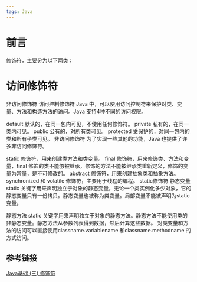 ```yaml
---
tags: Java
---
```

# 前言
修饰符，主要分为以下两类：

# 访问修饰符
非访问修饰符
访问控制修饰符
Java 中，可以使用访问控制符来保护对类、变量、方法和构造方法的访问。Java 支持4种不同的访问权限。

default 默认的，在同一包内可见，不使用任何修饰符。
private 私有的，在同一类内可见。
public 公有的，对所有类可见。
protected 受保护的，对同一包内的类和所有子类可见。
非访问修饰符
为了实现一些其他的功能，Java 也提供了许多非访问修饰符。

static 修饰符，用来创建类方法和类变量。
final 修饰符，用来修饰类、方法和变量，final 修饰的类不能够被继承，修饰的方法不能被继承类重新定义，修饰的变量为常量，是不可修改的。
abstract 修饰符，用来创建抽象类和抽象方法。
synchronized 和 volatile 修饰符，主要用于线程的编程。
static修饰符
静态变量
static 关键字用来声明独立于对象的静态变量，无论一个类实例化多少对象，它的静态变量只有一份拷贝。静态变量也被称为类变量。局部变量不能被声明为static变量。

静态方法
static 关键字用来声明独立于对象的静态方法。静态方法不能使用类的非静态变量。静态方法从参数列表得到数据，然后计算这些数据。
对类变量和方法的访问可以直接使用​classname.variablename​ 和 ​classname.methodname​ 的方式访问。

## 参考链接
[Java基础 (三) 修饰符](https://blog.csdn.net/weixin_43130747/article/details/128403983)